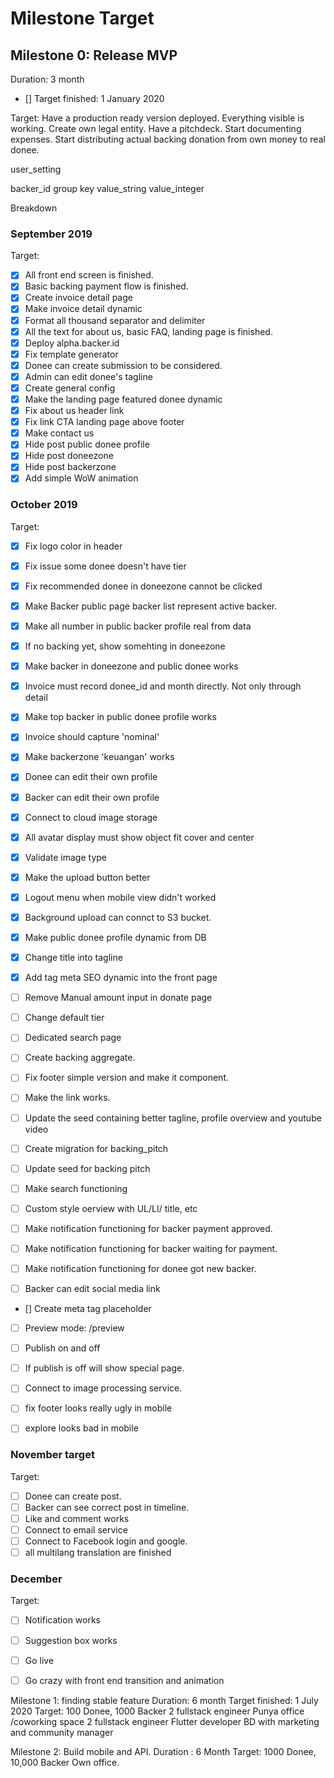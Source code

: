 # Milestone Target

## Milestone 0: Release MVP
Duration: 3 month
- [] Target finished: 1 January 2020

Target: Have a production ready version deployed. Everything visible is working. 
Create own legal entity. Have a pitchdeck. Start documenting expenses. Start distributing actual backing donation from own money to real donee.

user_setting

backer_id
group
key
value_string
value_integer


Breakdown
### September 2019

Target:
- [x] All front end screen is finished.
- [x] Basic backing payment flow is finished.
- [x] Create invoice detail page
- [x] Make invoice detail dynamic
- [x] Format all thousand separator and delimiter
- [x] All the text for about us, basic FAQ, landing page is finished.
- [x] Deploy alpha.backer.id 
- [x] Fix template generator
- [x] Donee can create submission to be considered.
- [x] Admin can edit donee's tagline
- [x] Create general config
- [x] Make the landing page featured donee dynamic
- [x] Fix about us header link
- [x] Fix link CTA landing page above footer 
- [x] Make contact us 
- [x] Hide post public donee profile
- [x] Hide post doneezone
- [x] Hide post backerzone
- [x] Add simple WoW animation

### October 2019

Target:
- [x] Fix logo color in header
- [x] Fix issue some donee doesn't have tier
- [x] Fix recommended donee in doneezone cannot be clicked
- [x] Make Backer public page backer list represent active backer.
- [x] Make all number in public backer profile real from data
- [x] If no backing yet, show somehting in doneezone
- [x] Make backer in doneezone and public donee works
- [x] Invoice must record donee_id and month directly. Not only through detail 
- [x] Make top backer in public donee profile works
- [x] Invoice should capture 'nominal'
- [x] Make backerzone 'keuangan' works 
- [x] Donee can edit their own profile
- [x] Backer can edit their own profile
- [x] Connect to cloud image storage
- [x] All avatar display must show object fit cover and center
- [x] Validate image type
- [x] Make the upload button better
- [x] Logout menu when mobile view didn't worked
- [x] Background upload can connct to S3 bucket.
- [x] Make public donee profile dynamic from DB
- [x] Change title into tagline
- [x] Add tag meta SEO dynamic into the front page

- [ ] Remove Manual amount input in donate page
- [ ] Change default tier

- [ ] Dedicated search page
- [ ] Create backing aggregate.

- [ ] Fix footer simple version and make it component.
- [ ] Make the link works.
- [ ] Update the seed containing better tagline, profile overview and youtube video
- [ ] Create migration for backing_pitch
- [ ] Update seed for backing pitch

- [ ] Make search functioning
- [ ] Custom style oerview with UL/LI/ title, etc
- [ ] Make notification functioning for backer payment approved.
- [ ] Make notification functioning for backer waiting for payment.
- [ ] Make notification functioning for donee got new backer.
- [ ] Backer can edit social media link

- [] Create meta tag placeholder


- [ ] Preview mode: /preview
- [ ] Publish on and off
- [ ] If publish is off will show special page.
- [ ] Connect to image processing service.
- [ ] fix footer looks really ugly in mobile
- [ ] explore looks bad in mobile





### November target

Target:
- [ ] Donee can create post.
- [ ] Backer can see correct post in timeline.
- [ ] Like and comment works
- [ ] Connect to email service
- [ ] Connect to Facebook login and google.
- [ ] all multilang translation are finished

### December

Target:
- [ ] Notification works
- [ ] Suggestion box works
- [ ] Go live
- [ ] Go crazy with front end transition and animation


Milestone 1: finding stable feature
Duration: 6 month
Target finished: 1  July 2020
Target: 100 Donee, 1000 Backer
2 fullstack engineer
Punya office /coworking space
2 fullstack engineer
Flutter developer
BD with marketing and community manager


Milestone 2: Build mobile and API.
Duration : 6 Month
Target: 1000 Donee, 10,000 Backer
Own office.
